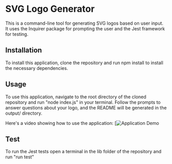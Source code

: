 # SVG Logo Generator

This is a command-line tool for generating SVG logos based on user input. It uses the Inquirer package for prompting the user and the Jest framework for testing.

## Installation

To install this application, clone the repository and run npm install to install the necessary dependencies.

## Usage

To use this application, navigate to the root directory of the cloned repository and run "node index.js" in your terminal. Follow the prompts to answer questions about your logo, and the README will be generated in the output/ directory.

Here's a video showing how to use the application: [![Application Demo](https://www.awesomescreenshot.com/video/16550476?key=5bcb54e77209d8fd14edaf7ce536d69f)

## Test

To run the Jest tests open a terminal in the lib folder of the repository and run "run test"
